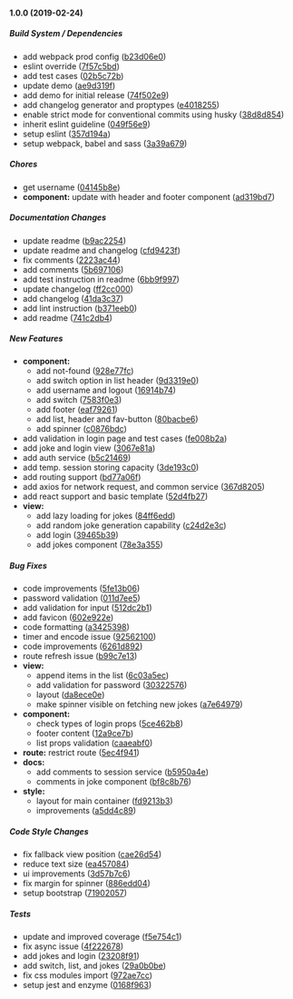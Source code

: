 #### 1.0.0 (2019-02-24)

##### Build System / Dependencies

*  add webpack prod config ([b23d06e0](https://github.com/online-edu/react-norris/commit/b23d06e06154ad6f78ed597b9708187b405b2f5d))
*  eslint override ([7f57c5bd](https://github.com/online-edu/react-norris/commit/7f57c5bd2e2dfc14bf6ae3d575a5b778efe692a9))
*  add test cases ([02b5c72b](https://github.com/online-edu/react-norris/commit/02b5c72b3fcd9b328642a30551cde3b1716ba241))
*  update demo ([ae9d319f](https://github.com/online-edu/react-norris/commit/ae9d319f965f3089a680c3a28dea4b11b3a7cb02))
*  add demo for initial release ([74f502e9](https://github.com/online-edu/react-norris/commit/74f502e9f24c0ba53eaa56f0e641a7f4d63fc946))
*  add changelog generator and proptypes ([e4018255](https://github.com/online-edu/react-norris/commit/e40182557b82d5c881c3d76c1c738d98cba49eab))
*  enable strict mode for conventional commits using husky ([38d8d854](https://github.com/online-edu/react-norris/commit/38d8d8540c4e1d253d7024b9e62bfc80a68a0e9d))
*  inherit eslint guideline ([049f56e9](https://github.com/online-edu/react-norris/commit/049f56e9e56895ea2ff70253cb865939452e6a49))
*  setup eslint ([357d194a](https://github.com/online-edu/react-norris/commit/357d194a7779ab4999394c1e5b4a4f2b8fbbab30))
*  setup webpack, babel and sass ([3a39a679](https://github.com/online-edu/react-norris/commit/3a39a679527d46f82b1f6fba0e9f771a0688796a))

##### Chores

*  get username ([04145b8e](https://github.com/online-edu/react-norris/commit/04145b8ef61a8712db34498ad72c26f01e80cf85))
* **component:**  update with header and footer component ([ad319bd7](https://github.com/online-edu/react-norris/commit/ad319bd7824448d47486c2b81b69c1fc8ea40175))

##### Documentation Changes

*  update readme ([b9ac2254](https://github.com/online-edu/react-norris/commit/b9ac2254410be2ff436c4c7e83157b565766ee40))
*  update readme and changelog ([cfd9423f](https://github.com/online-edu/react-norris/commit/cfd9423f24232d14e589a4a93e43e46ee911b974))
*  fix comments ([2223ac44](https://github.com/online-edu/react-norris/commit/2223ac440d5ecd7f9b0cd82b6ce8404f042c1fd5))
*  add comments ([5b697106](https://github.com/online-edu/react-norris/commit/5b6971062a8e24e27efc99b19d107b3a044aeacb))
*  add test instruction in readme ([6bb9f997](https://github.com/online-edu/react-norris/commit/6bb9f9973f927524a9428d95534693484c13cfef))
*  update changelog ([ff2cc000](https://github.com/online-edu/react-norris/commit/ff2cc000755043391d56713324d1ea3e0fcf4f71))
*  add changelog ([41da3c37](https://github.com/online-edu/react-norris/commit/41da3c37537db41d20e0d05cb56622c9a6bf3ee3))
*  add lint instruction ([b371eeb0](https://github.com/online-edu/react-norris/commit/b371eeb06cc34ed578b993fe970fb23e9c036e14))
*  add readme ([741c2db4](https://github.com/online-edu/react-norris/commit/741c2db4e5943a9e74294b239c9e6e98ae3e8022))

##### New Features

* **component:**
  *  add not-found ([928e77fc](https://github.com/online-edu/react-norris/commit/928e77fccf8d0c75a8c3550fd9ffb6dbea868502))
  *  add switch option in list header ([9d3319e0](https://github.com/online-edu/react-norris/commit/9d3319e0c44a6811a7932bde6fc69d7e61e03551))
  *  add username and logout ([16914b74](https://github.com/online-edu/react-norris/commit/16914b74b5712ed3f2e3d849174589982f388b24))
  *  add switch ([7583f0e3](https://github.com/online-edu/react-norris/commit/7583f0e370506cd9eada07342250833d01a12c89))
  *  add footer ([eaf79261](https://github.com/online-edu/react-norris/commit/eaf792613f628b18233fc4423bb27fd465141a5e))
  *  add list, header and fav-button ([80bacbe6](https://github.com/online-edu/react-norris/commit/80bacbe60dfb55cb8666b8a4f15b7f205d0067fa))
  *  add spinner ([c0876bdc](https://github.com/online-edu/react-norris/commit/c0876bdc2128e514ebb4f5508f6688166122ae8c))
*  add validation in login page and test cases ([fe008b2a](https://github.com/online-edu/react-norris/commit/fe008b2a6d726daae70bb7308d6ffc5513cd7547))
*  add joke and login view ([3067e81a](https://github.com/online-edu/react-norris/commit/3067e81a0d9dfe60f9a1be7d9860739c6eff1776))
*  add auth service ([b5c21469](https://github.com/online-edu/react-norris/commit/b5c214699f568d3f5d9bd4ec648cd9b99232d67a))
*  add temp. session storing capacity ([3de193c0](https://github.com/online-edu/react-norris/commit/3de193c02397b899382d2bb90821bd56be3814c2))
*  add routing support ([bd77a06f](https://github.com/online-edu/react-norris/commit/bd77a06fd5a15bdc7d909aa37055ecfa4a5b7da3))
*  add axios for network request, and common service ([367d8205](https://github.com/online-edu/react-norris/commit/367d820597689228a9fba6c5c65a59ad3bcf0bb9))
*  add react support and basic template ([52d4fb27](https://github.com/online-edu/react-norris/commit/52d4fb2778c945fc49ec5ccf3e0a89a8b6da4c6d))
* **view:**
  *  add lazy loading for jokes ([84ff6edd](https://github.com/online-edu/react-norris/commit/84ff6edde00c82ce01a38fa3866d89b000232a48))
  *  add random joke generation capability ([c24d2e3c](https://github.com/online-edu/react-norris/commit/c24d2e3cac3dff8a511c3d6701121f39793cecca))
  *  add login ([39465b39](https://github.com/online-edu/react-norris/commit/39465b39a1f4df670d71d50eccea4cca5414f3d1))
  *  add jokes component ([78e3a355](https://github.com/online-edu/react-norris/commit/78e3a3557157f65c4adfb2845f02973b89d8af75))

##### Bug Fixes

*  code improvements ([5fe13b06](https://github.com/online-edu/react-norris/commit/5fe13b06f59b8de049e922b5b9a47176b648694b))
*  password validation ([011d7ee5](https://github.com/online-edu/react-norris/commit/011d7ee5dbc4756b945951455727744a36ba11ed))
*  add validation for input ([512dc2b1](https://github.com/online-edu/react-norris/commit/512dc2b165c73b6ee86468df4460595aca3421c6))
*  add favicon ([602e922e](https://github.com/online-edu/react-norris/commit/602e922e091b0bb4f0f90ec16bb1e56503dc0eba))
*  code formatting ([a3425398](https://github.com/online-edu/react-norris/commit/a3425398fb013060b38a56ccee425ac4187f32d7))
*  timer and encode issue ([92562100](https://github.com/online-edu/react-norris/commit/92562100fa8c6f8d5bdd237132a2ef97a7c31563))
*  code improvements ([6261d892](https://github.com/online-edu/react-norris/commit/6261d892aa796aaa779928f1ce1645a9e32f1dce))
*  route refresh issue ([b99c7e13](https://github.com/online-edu/react-norris/commit/b99c7e1380ca8610be7c11596cdebbc4bbbc4e4d))
* **view:**
  *  append items in the list ([6c03a5ec](https://github.com/online-edu/react-norris/commit/6c03a5ec4eccfc6986bafbd094e29263e67fbdea))
  *  add validation for password ([30322576](https://github.com/online-edu/react-norris/commit/30322576234f92212051122301e800cf34ba76fc))
  *  layout ([da8ece0e](https://github.com/online-edu/react-norris/commit/da8ece0ed06ef8ba64c9b2c8905ce798a303c9d9))
  *  make spinner visible on fetching new jokes ([a7e64979](https://github.com/online-edu/react-norris/commit/a7e6497948c68da2f61fbdae2d441d71cebd28eb))
* **component:**
  *  check types of login props ([5ce462b8](https://github.com/online-edu/react-norris/commit/5ce462b837a0fd23c0e3df0496478ba8b58926d0))
  *  footer content ([12a9ce7b](https://github.com/online-edu/react-norris/commit/12a9ce7ba92760b3b397e2d1279c5021808f2305))
  *  list props validation ([caaeabf0](https://github.com/online-edu/react-norris/commit/caaeabf008b1c66ab0010c945ff094af9c85cea6))
* **route:**  restrict route ([5ec4f941](https://github.com/online-edu/react-norris/commit/5ec4f941d4e479073953f019dbd2c9c843023e81))
* **docs:**
  *  add comments to session service ([b5950a4e](https://github.com/online-edu/react-norris/commit/b5950a4edd895d4c780c229b1e8995665f5d1c01))
  *  comments in joke component ([bf8c8b76](https://github.com/online-edu/react-norris/commit/bf8c8b76979a95ab07bd432fdda18e13c5f74e67))
* **style:**
  *  layout for main container ([fd9213b3](https://github.com/online-edu/react-norris/commit/fd9213b3628ea4ec84721897fe4f708f5b226a12))
  *  improvements ([a5dd4c89](https://github.com/online-edu/react-norris/commit/a5dd4c8963ccb4b7afcb342f8f3e35595627ad0d))

##### Code Style Changes

*  fix fallback view position ([cae26d54](https://github.com/online-edu/react-norris/commit/cae26d54d5c6b7508d882a9a48b7db1450d4ca43))
*  reduce text size ([ea457084](https://github.com/online-edu/react-norris/commit/ea457084925ba99a232ac64d736df22c8bbc0738))
*  ui improvements ([3d57b7c6](https://github.com/online-edu/react-norris/commit/3d57b7c6394b572677a6999ac5b15ed01b06c3d3))
*  fix margin for spinner ([886edd04](https://github.com/online-edu/react-norris/commit/886edd0490bcd46f04fcb8b403410c0325fd3581))
*  setup bootstrap ([71902057](https://github.com/online-edu/react-norris/commit/7190205715f50f36d20b908b497a8f87f8b25cf9))

##### Tests

*  update and improved coverage ([f5e754c1](https://github.com/online-edu/react-norris/commit/f5e754c11cf225c16e726e5a8bb5d026640cb122))
*  fix async issue ([4f222678](https://github.com/online-edu/react-norris/commit/4f2226786cd0cf439f8597c90ae2b51418ab2a3b))
*  add jokes and login ([23208f91](https://github.com/online-edu/react-norris/commit/23208f91fe564ff3377a95b2990bc4277d575e81))
*  add switch, list, and jokes ([29a0b0be](https://github.com/online-edu/react-norris/commit/29a0b0be4f430c617c10464a608c62ee02d09bff))
*  fix css modules import ([972ae7cc](https://github.com/online-edu/react-norris/commit/972ae7cc87d44322353c573289e5965adefd9026))
*  setup jest and enzyme ([0168f963](https://github.com/online-edu/react-norris/commit/0168f9634ed857dab665bf4ae2af2f27924256db))

